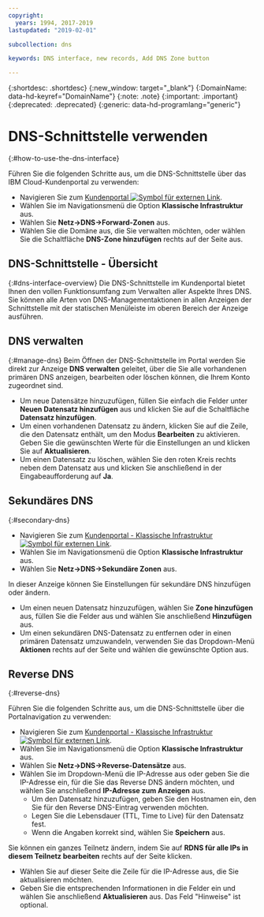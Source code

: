 ```yaml
---
copyright:
  years: 1994, 2017-2019
lastupdated: "2019-02-01"

subcollection: dns

keywords: DNS interface, new records, Add DNS Zone button

---
```



{:shortdesc: .shortdesc}
{:new_window: target="_blank"}
{:DomainName: data-hd-keyref="DomainName"}
{:note: .note}
{:important: .important}
{:deprecated: .deprecated}
{:generic: data-hd-programlang="generic"}

# DNS-Schnittstelle verwenden
{:#how-to-use-the-dns-interface}

Führen Sie die folgenden Schritte aus, um die DNS-Schnittstelle über das IBM Cloud-Kundenportal zu  verwenden:

* Navigieren Sie zum [Kundenportal ![Symbol für externen Link](../../icons/launch-glyph.svg "Symbol für externen Link")](https://{DomainName}/).
* Wählen Sie im Navigationsmenü die Option **Klassische Infrastruktur** aus.
* Wählen Sie **Netz->DNS->Forward-Zonen** aus.
* Wählen Sie die Domäne aus, die Sie verwalten möchten, oder wählen Sie die Schaltfläche **DNS-Zone hinzufügen** rechts auf der Seite aus.

## DNS-Schnittstelle - Übersicht
{:#dns-interface-overview}
Die DNS-Schnittstelle im Kundenportal bietet Ihnen den vollen Funktionsumfang zum Verwalten aller Aspekte Ihres DNS. Sie können alle Arten von DNS-Managementaktionen in allen Anzeigen der Schnittstelle mit der statischen Menüleiste im oberen Bereich der Anzeige ausführen.

## DNS verwalten
{:#manage-dns}
Beim Öffnen der DNS-Schnittstelle im Portal werden Sie direkt zur Anzeige **DNS verwalten** geleitet, über die Sie alle vorhandenen primären DNS anzeigen, bearbeiten oder löschen können, die Ihrem Konto zugeordnet sind.

* Um neue Datensätze hinzuzufügen, füllen Sie einfach die Felder unter **Neuen Datensatz hinzufügen** aus und klicken Sie auf die Schaltfläche **Datensatz hinzufügen**.
* Um einen vorhandenen Datensatz zu ändern, klicken Sie auf die Zeile, die den Datensatz enthält, um den Modus **Bearbeiten** zu aktivieren. Geben Sie die gewünschten Werte für die Einstellungen an und klicken Sie auf **Aktualisieren**.
* Um einen Datensatz zu löschen, wählen Sie den roten Kreis rechts neben dem Datensatz aus und klicken Sie anschließend in der Eingabeaufforderung auf **Ja**.

## Sekundäres DNS
{:#secondary-dns}

* Navigieren Sie zum [Kundenportal - Klassische Infrastruktur ![Symbol für externen Link](../../icons/launch-glyph.svg "Symbol für externen Link")](https://{DomainName}/).
* Wählen Sie im Navigationsmenü die Option **Klassische Infrastruktur** aus.
* Wählen Sie **Netz->DNS->Sekundäre Zonen** aus.

In dieser Anzeige können Sie Einstellungen für sekundäre DNS hinzufügen oder ändern.

* Um einen neuen Datensatz hinzuzufügen, wählen Sie **Zone hinzufügen** aus, füllen Sie die Felder aus und wählen Sie anschließend **Hinzufügen** aus.
* Um einen sekundären DNS-Datensatz zu entfernen oder in einen primären Datensatz umzuwandeln, verwenden Sie das Dropdown-Menü **Aktionen** rechts auf der Seite und wählen die gewünschte Option aus.

## Reverse DNS
{:#reverse-dns}

Führen Sie die folgenden Schritte aus, um die DNS-Schnittstelle über die Portalnavigation zu verwenden:

* Navigieren Sie zum [Kundenportal - Klassische Infrastruktur ![Symbol für externen Link](../../icons/launch-glyph.svg "Symbol für externen Link")](https://{DomainName}/).
* Wählen Sie im Navigationsmenü die Option **Klassische Infrastruktur** aus.
* Wählen Sie **Netz->DNS->Reverse-Datensätze** aus.
* Wählen Sie im Dropdown-Menü die IP-Adresse aus oder geben Sie die IP-Adresse ein, für die Sie das Reverse DNS ändern möchten, und wählen Sie anschließend **IP-Adresse zum Anzeigen** aus.
  * Um den Datensatz hinzuzufügen, geben Sie den Hostnamen ein, den Sie für den Reverse DNS-Eintrag verwenden möchten.
  * Legen Sie die Lebensdauer (TTL, Time to Live) für den Datensatz fest.
  * Wenn die Angaben korrekt sind, wählen Sie **Speichern** aus.

Sie können ein ganzes Teilnetz ändern, indem Sie auf **RDNS für alle IPs in diesem Teilnetz bearbeiten** rechts auf der Seite klicken.

* Wählen Sie auf dieser Seite die Zeile für die IP-Adresse aus, die Sie aktualisieren möchten.
* Geben Sie die entsprechenden Informationen in die Felder ein und wählen Sie anschließend **Aktualisieren** aus. Das Feld "Hinweise" ist optional.

<!--## Propagation Check

* Navigate to the [Customer Portal ![External link icon](../../icons/launch-glyph.svg "External link icon")](https://{DomainName}/).
* Select **Network > Tools**

On the page that loads, you can select from multiple tools; To check the propagation of your domain name through the DNS servers, use the bottom option.

* Enter the appropriate information into the fields, then select **Check DNS**
* After a few moments, the box to the right will update with the current DNS information for the domain.-->
